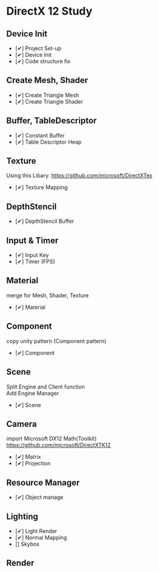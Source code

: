 # DirectX 12 Study

## Device Init
- [✔] Project Set-up
- [✔] Device Init
- [✔] Code structure fix

## Create Mesh, Shader
- [✔] Create Triangle Mesh
- [✔] Create Triangle Shader

## Buffer, TableDescriptor
- [✔] Constant Buffer
- [✔] Table Descriptor Heap

## Texture
Using this Libary: https://github.com/microsoft/DirectXTex   
- [✔] Texture Mapping

## DepthStencil
- [✔] DepthStencil Buffer

## Input & Timer
- [✔] Input Key
- [✔] Timer (FPS)

## Material
merge for Mesh, Shader, Texture
- [✔] Material   

## Component
copy unity pattern (Component pattern)
- [✔] Component

## Scene
Split Engine and Client function   
Add Engine Manager
- [✔] Scene

## Camera
import Microsoft DX12 Math(Toolkit)      
https://github.com/microsoft/DirectXTK12
- [✔] Matrix
- [✔] Projection

## Resource Manager
- [✔] Object manage

## Lighting 
- [✔] Light Render
- [✔] Normal Mapping
- [] Skybox 

## Render


